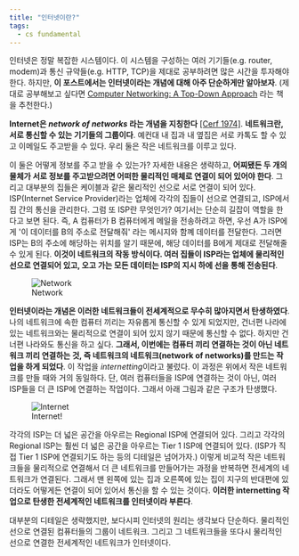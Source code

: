 ```yaml
---
title: "인터넷이란?"
tags:
  - cs fundamental
---
```


인터넷은 정말 복잡한 시스템이다. 이 시스템을 구성하는 여러 기기들(e.g. router, modem)과 통신 규약들(e.g. HTTP, TCP)을 제대로 공부하려면 많은 시간을 투자해야 한다. 하지만, **이 포스트에서는 인터넷이라는 개념에 대해 아주 단순하게만 알아보자**. (제대로 공부해보고 싶다면 [Computer Networking: A Top-Down Approach](https://www.amazon.com/Computer-Networking-Top-Down-Approach-7th/dp/0133594149/ref=sr_1_1?ie=UTF8&qid=1548889377&sr=8-1&keywords=computer+networking+a+top+down+approach) 라는 책을 추천한다.)

**Internet은 *network of networks* 라는 개념을 지칭한다** [[Cerf 1974]](https://www.cs.princeton.edu/courses/archive/fall06/cos561/papers/cerf74.pdf). **네트워크란, 서로 통신할 수 있는 기기들의 그룹이다**. 예컨대 내 집과 내 옆집은 서로 카톡도 할 수 있고 이메일도 주고받을 수 있다. 우리 둘은 작은 네트워크를 이루고 있다.

이 둘은 어떻게 정보를 주고 받을 수 있는가? 자세한 내용은 생략하고, **어찌됐든 두 개의 물체가 서로 정보를 주고받으려면 어떠한 물리적인 매체로 연결이 되어 있어야 한다**. 그리고 대부분의 집들은 케이블과 같은 물리적인 선으로 서로 연결이 되어 있다. ISP(Internet Service Provider)라는 업체에 각각의 집들이 선으로 연결되고, ISP에서 집 간의 통신을 관리한다. 그럼 또 ISP란 무엇인가? 여기서는 단순히 길잡이 역할을 한다고 보면 된다. 즉, A 컴퓨터가 B 컴퓨터에게 메일을 전송하려고 하면, 우선 A가 ISP에게 '이 데이터를 B의 주소로 전달해줘' 라는 메시지와 함꼐 데이터를 전달한다. 그러면 ISP는 B의 주소에 해당하는 위치를 알기 때문에, 해당 데이터를 B에게 제대로 전달해줄 수 있게 된다. **이것이 네트워크의 작동 방식이다. 여러 집들이 ISP라는 업체에 물리적인 선으로 연결되어 있고, 오고 가는 모든 데이터는 ISP의 지시 하에 선을 통해 전송된다**.

<figure>
  <img src="{{ site.url }}{{ site.baseurl }}/assets/images/what-is-internet-00.jpg" alt="Network">
  <figcaption>Network</figcaption>
</figure> 

**인터넷이라는 개념은 이러한 네트워크들이 전세계적으로 무수히 많아지면서 탄생하였다**. 나의 네트워크에 속한 컴퓨터 끼리는 자유롭게 통신할 수 있게 되었지만, 건너편 나라에 있는 네트워크와는 물리적으로 연결이 되어 있지 않기 때문에 통신할 수 없다. 하지만 건너편 나라와도 통신을 하고 싶다. **그래서, 이번에는 컴퓨터 끼리 연결하는 것이 아닌 네트워크 끼리 연결하는 것, 즉 네트워크의 네트워크(network of networks)를 만드는 작업을 하게 되었다**. 이 작업을 *internetting*이라고 불렀다. 이 과정은 위에서 작은 네트워크를 만들 때와 거의 동일하다. 단, 여러 컴퓨터들을 ISP에 연결하는 것이 아닌, 여러 ISP들을 더 큰 ISP에 연결하는 작업이다. 그래서 아래 그림과 같은 구조가 탄생했다.

<figure>
  <img src="{{ site.url }}{{ site.baseurl }}/assets/images/what-is-internet-01.jpg" alt="Internet">
  <figcaption>Internet!</figcaption>
</figure> 

각각의 ISP는 더 넓은 공간을 아우르는 Regional ISP에 연결되어 있다. 그리고 각각의 Regional ISP는 훨씬 더 넓은 공간을 아우르는 Tier 1 ISP에 연결되어 있다. (ISP가 직접 Tier 1 ISP에 연결되기도 하는 등의 디테일은 넘어가자.) 이렇게 비교적 작은 네트워크들을 물리적으로 연결해서 더 큰 네트워크를 만들어가는 과정을 반복하면 전세계의 네트워크가 연결된다. 그래서 맨 왼쪽에 있는 집과 오른쪽에 있는 집이 지구의 반대편에 있더라도 어떻게든 연결이 되어 있어서 통신을 할 수 있는 것이다. **이러한 internetting 작업으로 탄생한 전세계적인 네트워크를 인터넷이라 부른다**.

대부분의 디테일은 생략했지만, 보다시피 인터넷의 원리는 생각보다 단순하다. 물리적인 선으로 연결된 컴퓨터들의 그룹이 네트워크. 그리고 그 네트워크들을 또다시 물리적인 선으로 연결한 전세계적인 네트워크가 인터넷이다.

